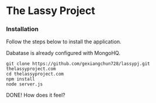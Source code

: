 The Lassy Project
=================

### Installation

Follow the steps below to install the application.

Dabatase is already configured with MongoHQ.

    git clone https://github.com/gexiangchun728/lassypj.git thelassyproject.com
    cd thelassyproject.com
    npm install
    node server.js


DONE! How does it feel?
